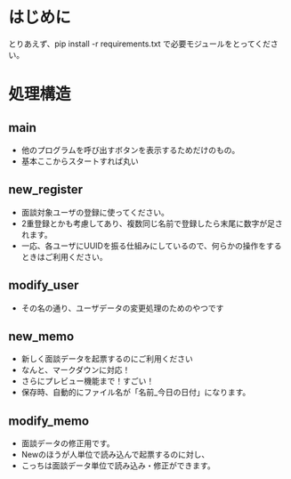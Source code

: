 # はじめに
とりあえず、pip install -r requirements.txt で必要モジュールをとってください。

# 処理構造
## main
- 他のプログラムを呼び出すボタンを表示するためだけのもの。
- 基本ここからスタートすれば丸い

## new_register
- 面談対象ユーザの登録に使ってください。
- 2重登録とかも考慮してあり、複数同じ名前で登録したら末尾に数字が足されます。
- 一応、各ユーザにUUIDを振る仕組みにしているので、何らかの操作をするときはご利用ください。

## modify_user
- その名の通り、ユーザデータの変更処理のためのやつです

## new_memo
- 新しく面談データを起票するのにご利用ください
- なんと、マークダウンに対応！
- さらにプレビュー機能まで！すごい！
- 保存時、自動的にファイル名が「名前_今日の日付」になります。

## modify_memo
- 面談データの修正用です。
- Newのほうが人単位で読み込んで起票するのに対し、
- こっちは面談データ単位で読み込み・修正ができます。
